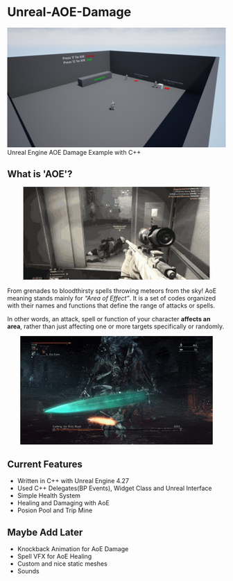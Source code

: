 # Unreal-AOE-Damage
![ScreenShoot](/imgs/project-screenshot.png)
 Unreal Engine AOE Damage Example with C++
 
## What is 'AOE'?
<p align="center">
 <img src="/imgs/grenade-in-elevator.gif">
</p>
                                        
 From grenades to bloodthirsty spells throwing meteors from the sky! AoE meaning stands mainly for _“Area of Effect”_. It is a set of codes organized with their names and functions that define the range of attacks or spells.

In other words, an attack, spell or function of your character **affects an area**, rather than just affecting one or more targets specifically or randomly.

<p align="center">
 <img src="/imgs/bloodborne-aoe.gif">
</p>

## Current Features
* Written in C++ with Unreal Engine 4.27
* Used C++ Delegates(BP Events), Widget Class and Unreal Interface
* Simple Health System
* Healing and Damaging with AoE
* Posion Pool and Trip Mine

## Maybe Add Later
* Knockback Animation for AoE Damage
* Spell VFX for AoE Healing
* Custom and nice static meshes
* Sounds
